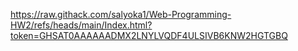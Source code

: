 https://raw.githack.com/salyoka1/Web-Programming-HW2/refs/heads/main/Index.html?token=GHSAT0AAAAAADMX2LNYLVQDF4ULSIVB6KNW2HGTGBQ
